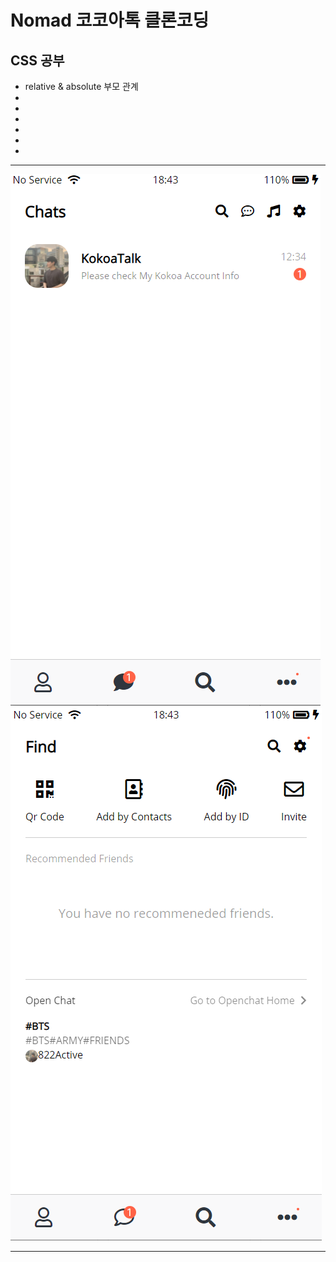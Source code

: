Nomad 코코아톡 클론코딩
==============
## CSS 공부

* relative & absolute 부모 관계
* 
* 
* 
* 
* 
* 
 
-----------------

![200813](https://github.com/HyeongJun94/cs_study/blob/master/daily/deukyeon/img/200813.PNG)
![200813_2](https://github.com/HyeongJun94/cs_study/blob/master/daily/deukyeon/img/200813_2.PNG)

----------------


